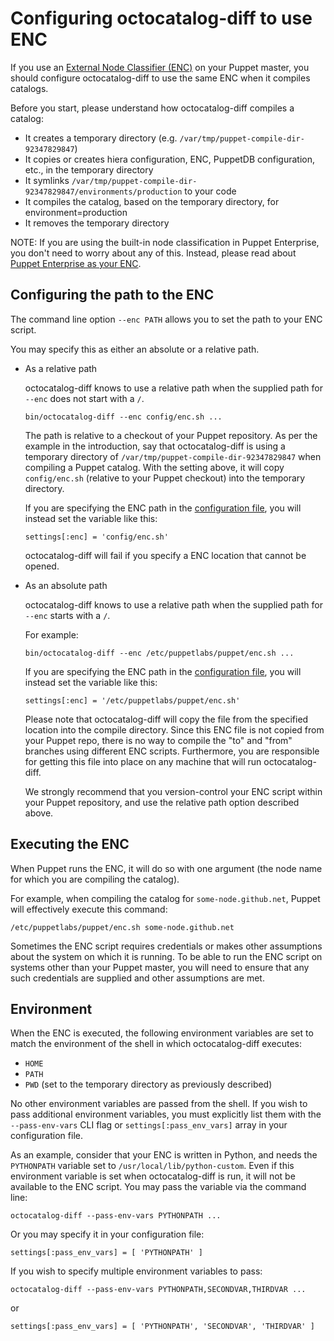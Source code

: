 # Configuring octocatalog-diff to use ENC

If you use an [External Node Classifier (ENC)](https://docs.puppet.com/guides/external_nodes.html) on your Puppet master, you should configure octocatalog-diff to use the same ENC when it compiles catalogs.

Before you start, please understand how octocatalog-diff compiles a catalog:

- It creates a temporary directory (e.g. `/var/tmp/puppet-compile-dir-92347829847`)
- It copies or creates hiera configuration, ENC, PuppetDB configuration, etc., in the temporary directory
- It symlinks `/var/tmp/puppet-compile-dir-92347829847/environments/production` to your code
- It compiles the catalog, based on the temporary directory, for environment=production
- It removes the temporary directory

NOTE: If you are using the built-in node classification in Puppet Enterprise, you don't need to worry about any of this. Instead, please read about [Puppet Enterprise as your ENC](/doc/advanced-pe-enc.md).

## Configuring the path to the ENC

The command line option `--enc PATH` allows you to set the path to your ENC script.

You may specify this as either an absolute or a relative path.

- As a relative path

  octocatalog-diff knows to use a relative path when the supplied path for `--enc` does not start with a `/`.

    ```
    bin/octocatalog-diff --enc config/enc.sh ...
    ```

  The path is relative to a checkout of your Puppet repository. As per the example in the introduction, say that octocatalog-diff is using a temporary directory of `/var/tmp/puppet-compile-dir-92347829847` when compiling a Puppet catalog. With the setting above, it will copy `config/enc.sh` (relative to your Puppet checkout) into the temporary directory.

  If you are specifying the ENC path in the [configuration file](/doc/configuration.md), you will instead set the variable like this:

    ```
    settings[:enc] = 'config/enc.sh'
    ```

  octocatalog-diff will fail if you specify a ENC location that cannot be opened.

- As an absolute path

  octocatalog-diff knows to use a relative path when the supplied path for `--enc` starts with a `/`.

  For example:

    ```
    bin/octocatalog-diff --enc /etc/puppetlabs/puppet/enc.sh ...
    ```

  If you are specifying the ENC path in the [configuration file](/doc/configuration.md), you will instead set the variable like this:

    ```
    settings[:enc] = '/etc/puppetlabs/puppet/enc.sh'
    ```

  Please note that octocatalog-diff will copy the file from the specified location into the compile directory. Since this ENC file is not copied from your Puppet repo, there is no way to compile the "to" and "from" branches using different ENC scripts. Furthermore, you are responsible for getting this file into place on any machine that will run octocatalog-diff.

  We strongly recommend that you version-control your ENC script within your Puppet repository, and use the relative path option described above.

## Executing the ENC

When Puppet runs the ENC, it will do so with one argument (the node name for which you are compiling the catalog).

For example, when compiling the catalog for `some-node.github.net`, Puppet will effectively execute this command:

  ```
  /etc/puppetlabs/puppet/enc.sh some-node.github.net
  ```

Sometimes the ENC script requires credentials or makes other assumptions about the system on which it is running. To be able to run the ENC script on systems other than your Puppet master, you will need to ensure that any such credentials are supplied and other assumptions are met.

## Environment

When the ENC is executed, the following environment variables are set to match the environment of the shell in which octocatalog-diff executes:

- `HOME`
- `PATH`
- `PWD` (set to the temporary directory as previously described)

No other environment variables are passed from the shell. If you wish to pass additional environment variables, you must explicitly list them with the `--pass-env-vars` CLI flag or `settings[:pass_env_vars]` array in your configuration file.

As an example, consider that your ENC is written in Python, and needs the `PYTHONPATH` variable set to `/usr/local/lib/python-custom`. Even if this environment variable is set when octocatalog-diff is run, it will not be available to the ENC script. You may pass the variable via the command line:

```
octocatalog-diff --pass-env-vars PYTHONPATH ...
```

Or you may specify it in your configuration file:

```
settings[:pass_env_vars] = [ 'PYTHONPATH' ]
```

If you wish to specify multiple environment variables to pass:

```
octocatalog-diff --pass-env-vars PYTHONPATH,SECONDVAR,THIRDVAR ...
```

or

```
settings[:pass_env_vars] = [ 'PYTHONPATH', 'SECONDVAR', 'THIRDVAR' ]
```
